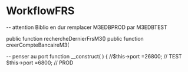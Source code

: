 # WorkflowFRS

-- attention Biblio en dur remplacer M3EDBPROD par M3EDBTEST

public function rechercheDernierFrsM3() 
public function creerCompteBancaireM3(




-- penser au port
function __construct( ) {
 //$this->port =26800;	// TEST 
	 		$this->port =6800;   // PROD
